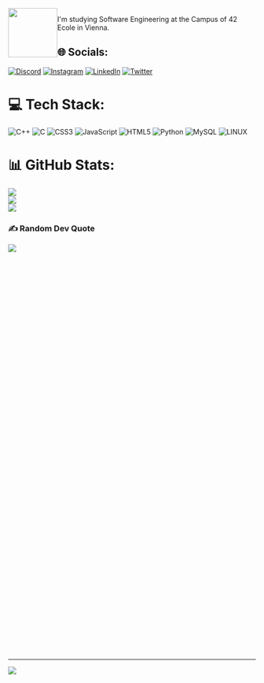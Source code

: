 
<div id="header">
  <img src="https://media.giphy.com/media/M9gbBd9nbDrOTu1Mqx/giphy.gif" width="100" style="float: left;"/>
</div>


 
<p>
I'm studying Software Engineering at the Campus of 42 Ecole in Vienna.
  
  
## 🌐 Socials:
[![Discord](https://img.shields.io/badge/Discord-%237289DA.svg?logo=discord&logoColor=white)](https://discord.gg/Nikoll#3637) [![Instagram](https://img.shields.io/badge/Instagram-%23E4405F.svg?logo=Instagram&logoColor=white)](https://instagram.com/nk.gjk?igshid=YmMyMTA2M2Y=) [![LinkedIn](https://img.shields.io/badge/LinkedIn-%230077B5.svg?logo=linkedin&logoColor=white)](https://www.linkedin.com/in/nikoll-gjokaj-929249240/) [![Twitter](https://img.shields.io/badge/Twitter-%231DA1F2.svg?logo=Twitter&logoColor=white)](https://twitter.com/nikollgjokaj) 

# 💻 Tech Stack:
![C++](https://img.shields.io/badge/c++-%2300599C.svg?style=flat&logo=c%2B%2B&logoColor=white) ![C](https://img.shields.io/badge/c-%2300599C.svg?style=flat&logo=c&logoColor=white) ![CSS3](https://img.shields.io/badge/css3-%231572B6.svg?style=flat&logo=css3&logoColor=white) ![JavaScript](https://img.shields.io/badge/javascript-%23323330.svg?style=flat&logo=javascript&logoColor=%23F7DF1E) ![HTML5](https://img.shields.io/badge/html5-%23E34F26.svg?style=flat&logo=html5&logoColor=white) ![Python](https://img.shields.io/badge/python-3670A0?style=flat&logo=python&logoColor=ffdd54) ![MySQL](https://img.shields.io/badge/Canva-%2300C4CC.svg?style=flat&logo=Canva&logoColor=white) ![LINUX](https://img.shields.io/badge/Linux-FCC624?style=flat&logo=linux&logoColor=black)
# 📊 GitHub Stats:
![](https://github-readme-stats.vercel.app/api?username=nixknameee&theme=dark&hide_border=false&include_all_commits=false&count_private=false)<br/>
![](https://github-readme-streak-stats.herokuapp.com/?user=nixknameee&theme=dark&hide_border=false)<br/>
![](https://github-readme-stats.vercel.app/api/top-langs/?username=nixknameee&theme=dark&hide_border=false&include_all_commits=false&count_private=false&layout=compact)


### ✍️ Random Dev Quote
![](https://quotes-github-readme.vercel.app/api?type=horizontal&theme=radical)

  
<div id="header">
  <img src="https://media.giphy.com/media/xT9DPmbSh7Y1uOh7nW/giphy.gif" style="width: 0%; height: 800;"/>
</div>

---
[![](https://visitcount.itsvg.in/api?id=nixknameee&icon=2&color=0)](https://visitcount.itsvg.in)

<!-- Proudly created with GPRM ( https://gprm.itsvg.in ) -->
